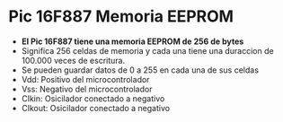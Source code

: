 # Pic 16F887 Memoria EEPROM

* **El Pic 16F887 tiene una memoria EEPROM de 256 de bytes**
* Significa 256 celdas de memoria y cada una tiene una duraccion de 100.000 veces de escritura.
* Se pueden guardar datos de 0 a 255 en cada una de sus celdas
* Vdd: Positivo del microcontrolador
* Vss: Negativo del microcontrolador
* Clkin: Osicilador conectado a negativo
* Clkout: Osicilador conectado a negativo
